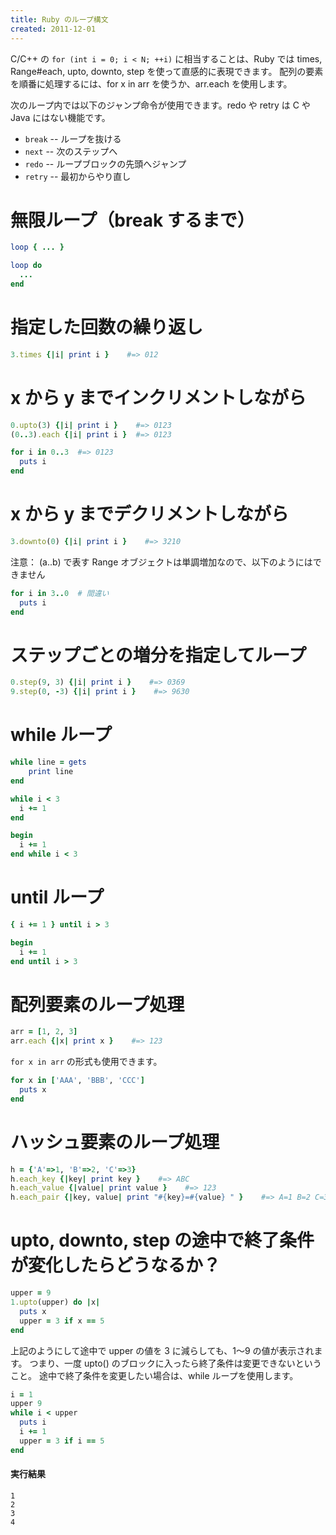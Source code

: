 ```yaml
---
title: Ruby のループ構文
created: 2011-12-01
---
```


C/C++ の ```for (int i = 0; i < N; ++i)``` に相当することは、Ruby では times, Range#each, upto, downto, step を使って直感的に表現できます。
配列の要素を順番に処理するには、for x in arr を使うか、arr.each を使用します。

次のループ内では以下のジャンプ命令が使用できます。redo や retry は C や Java にはない機能です。

* ```break``` -- ループを抜ける
* ```next``` -- 次のステップへ
* ```redo``` -- ループブロックの先頭へジャンプ
* ```retry``` -- 最初からやり直し

無限ループ（break するまで）
====
```ruby
loop { ... }

loop do
  ...
end
```

指定した回数の繰り返し
====
```ruby
3.times {|i| print i }    #=> 012
```


x から y までインクリメントしながら
====
```ruby
0.upto(3) {|i| print i }    #=> 0123
(0..3).each {|i| print i }  #=> 0123

for i in 0..3  #=> 0123
  puts i
end
````

x から y までデクリメントしながら
====
```ruby
3.downto(0) {|i| print i }    #=> 3210
```

注意： (a..b) で表す Range オブジェクトは単調増加なので、以下のようにはできません

```ruby
for i in 3..0  # 間違い
  puts i
end
```

ステップごとの増分を指定してループ
====
```ruby
0.step(9, 3) {|i| print i }    #=> 0369
9.step(0, -3) {|i| print i }    #=> 9630
```

while ループ
====
```ruby
while line = gets
    print line
end

while i < 3
  i += 1
end

begin
  i += 1
end while i < 3
```

until ループ
====
```ruby
{ i += 1 } until i > 3

begin
  i += 1
end until i > 3
```

配列要素のループ処理
====
```ruby
arr = [1, 2, 3]
arr.each {|x| print x }    #=> 123
```

```for x in arr``` の形式も使用できます。

```ruby
for x in ['AAA', 'BBB', 'CCC']
  puts x
end
```

ハッシュ要素のループ処理
====
```ruby
h = {'A'=>1, 'B'=>2, 'C'=>3}
h.each_key {|key| print key }    #=> ABC
h.each_value {|value| print value }    #=> 123
h.each_pair {|key, value| print "#{key}=#{value} " }    #=> A=1 B=2 C=3
```

upto, downto, step の途中で終了条件が変化したらどうなるか？
====
```ruby
upper = 9
1.upto(upper) do |x|
  puts x
  upper = 3 if x == 5
end
```

上記のようにして途中で upper の値を 3 に減らしても、1～9 の値が表示されます。
つまり、一度 upto() のブロックに入ったら終了条件は変更できないということ。
途中で終了条件を変更したい場合は、while ループを使用します。

```ruby
i = 1
upper 9
while i < upper
  puts i
  i += 1
  upper = 3 if i == 5
end
```

#### 実行結果
```
1
2
3
4
```
